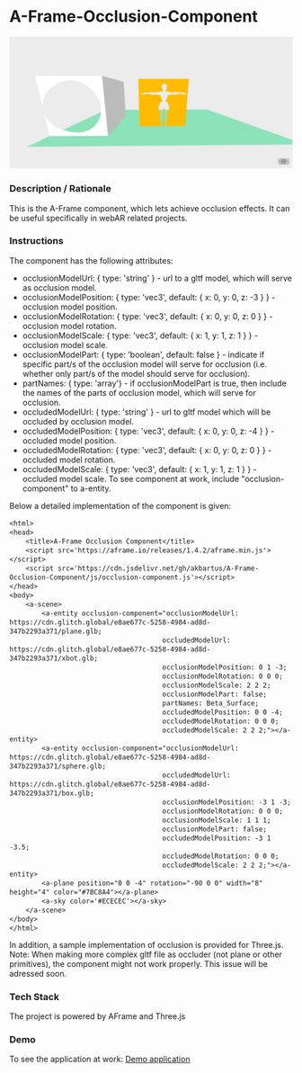 # A-Frame-Occlusion-Component
<img alt="Screenshot" src="img/screenshot.jpg" width="600">

### **Description / Rationale**
This is the A-Frame component, which lets achieve occlusion effects. It can be useful specifically in webAR related projects.     

### **Instructions**
The component has the following attributes:
* occlusionModelUrl: { type: 'string' } - url to a gltf model, which will serve as occlusion model.
* occlusionModelPosition: { type: 'vec3', default: { x: 0, y: 0, z: -3 } } - occlusion model position.
* occlusionModelRotation: { type: 'vec3', default: { x: 0, y: 0, z: 0 } } - occlusion model rotation.
* occlusionModelScale: { type: 'vec3', default: { x: 1, y: 1, z: 1 } } - occlusion model scale.
* occlusionModelPart: { type: 'boolean', default: false } - indicate if specific part/s of the occlusion model will serve for occlusion (i.e. whether only part/s of the model should serve for occlusion). 
* partNames: { type: 'array'} - if occlusionModelPart is true, then include the names of the parts of occlusion model, which will serve for occlusion.
* occludedModelUrl: { type: 'string' } - url to gltf model which will be occluded by occlusion model.
* occludedModelPosition: { type: 'vec3', default: { x: 0, y: 0, z: -4 } } - occluded model position. 
* occludedModelRotation: { type: 'vec3', default: { x: 0, y: 0, z: 0 } } - occluded model rotation.
* occludedModelScale: { type: 'vec3', default: { x: 1, y: 1, z: 1 } } - occluded model scale.
To see component at work, include "occlusion-component" to a-entity.

Below a detailed implementation of the component is given: 
```
<html>
<head>
    <title>A-Frame Occlusion Component</title>
    <script src='https://aframe.io/releases/1.4.2/aframe.min.js'></script>
    <script src='https://cdn.jsdelivr.net/gh/akbartus/A-Frame-Occlusion-Component/js/occlusion-component.js'></script>
</head>
<body>
    <a-scene>
        <a-entity occlusion-component="occlusionModelUrl: https://cdn.glitch.global/e8ae677c-5258-4984-ad8d-347b2293a371/plane.glb;
                                      occludedModelUrl: https://cdn.glitch.global/e8ae677c-5258-4984-ad8d-347b2293a371/xbot.glb;
                                      occlusionModelPosition: 0 1 -3;
                                      occlusionModelRotation: 0 0 0;
                                      occlusionModelScale: 2 2 2;
                                      occlusionModelPart: false;
                                      partNames: Beta_Surface; 
                                      occludedModelPosition: 0 0 -4;
                                      occludedModelRotation: 0 0 0;
                                      occludedModelScale: 2 2 2;"></a-entity>
        <a-entity occlusion-component="occlusionModelUrl: https://cdn.glitch.global/e8ae677c-5258-4984-ad8d-347b2293a371/sphere.glb;
                                      occludedModelUrl: https://cdn.glitch.global/e8ae677c-5258-4984-ad8d-347b2293a371/box.glb;
                                      occlusionModelPosition: -3 1 -3;
                                      occlusionModelRotation: 0 0 0;
                                      occlusionModelScale: 1 1 1;
                                      occlusionModelPart: false;
                                      occludedModelPosition: -3 1 -3.5;
                                      occludedModelRotation: 0 0 0;
                                      occludedModelScale: 2 2 2;"></a-entity>
        <a-plane position="0 0 -4" rotation="-90 0 0" width="8" height="4" color="#7BC8A4"></a-plane>
        <a-sky color='#ECECEC'></a-sky>
    </a-scene>
</body>
</html>
```
In addition, a sample implementation of occlusion is provided for Three.js.
Note: When making more complex gltf file as occluder (not plane or other primitives), the component might not work properly. This issue will be adressed soon.  

### **Tech Stack**
The project is powered by AFrame and Three.js

### **Demo**
To see the application at work: [Demo application](https://occlusion-component.glitch.me/)
